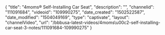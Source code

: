 {
    "title": "4moms&reg; Self-Installing Car Seat",
    "description": "",
    "channelid": "111091684",
    "videoid": "109990275",
    "date_created": "1502522587",
    "date_modified": "1504049169",
    "type": "captivate",
    "layout": "channelVideo",
    "url": "\/bbbusa-latest-videos\/4moms\u00c2-self-installing-car-seat-3-notes\/111091684-109990275"
}